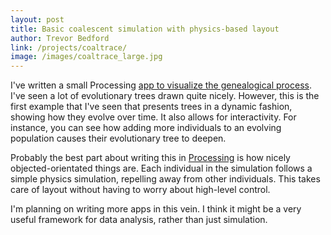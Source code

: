 ```yaml
---
layout: post
title: Basic coalescent simulation with physics-based layout
author: Trevor Bedford
link: /projects/coaltrace/
image: /images/coaltrace_large.jpg
---
```


I've written a small Processing [app to visualize the genealogical process](/projects/coaltrace/).  I've seen a lot of evolutionary trees drawn quite nicely.  However, this is the first example that I've seen that presents trees in a dynamic fashion, showing how they evolve over time.  It also allows for interactivity.  For instance, you can see how adding more individuals to an evolving population causes their evolutionary tree to deepen.

Probably the best part about writing this in [Processing](http://processing.org) is how nicely objected-orientated things are.  Each individual in the simulation follows a simple physics simulation, repelling away from other individuals.  This takes care of layout without having to worry about high-level control.

I'm planning on writing more apps in this vein.  I think it might be a very useful framework for data analysis, rather than just simulation. 
